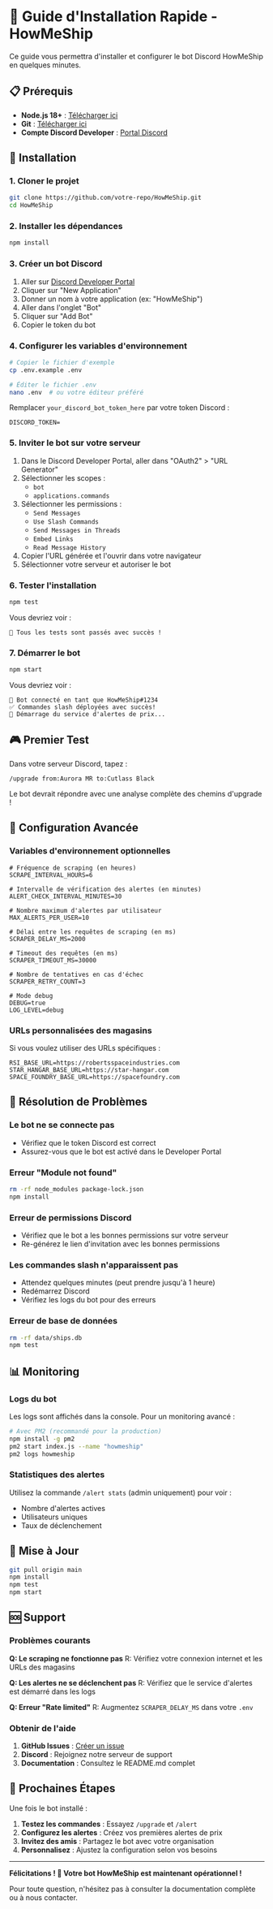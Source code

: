 # 🚀 Guide d'Installation Rapide - HowMeShip

Ce guide vous permettra d'installer et configurer le bot Discord HowMeShip en quelques minutes.

## 📋 Prérequis

- **Node.js 18+** : [Télécharger ici](https://nodejs.org/)
- **Git** : [Télécharger ici](https://git-scm.com/)
- **Compte Discord Developer** : [Portal Discord](https://discord.com/developers/applications)

## 🔧 Installation

### 1. Cloner le projet
```bash
git clone https://github.com/votre-repo/HowMeShip.git
cd HowMeShip
```

### 2. Installer les dépendances
```bash
npm install
```

### 3. Créer un bot Discord

1. Aller sur [Discord Developer Portal](https://discord.com/developers/applications)
2. Cliquer sur "New Application"
3. Donner un nom à votre application (ex: "HowMeShip")
4. Aller dans l'onglet "Bot"
5. Cliquer sur "Add Bot"
6. Copier le token du bot

### 4. Configurer les variables d'environnement

```bash
# Copier le fichier d'exemple
cp .env.example .env

# Éditer le fichier .env
nano .env  # ou votre éditeur préféré
```

Remplacer `your_discord_bot_token_here` par votre token Discord :
```env
DISCORD_TOKEN=
```

### 5. Inviter le bot sur votre serveur

1. Dans le Discord Developer Portal, aller dans "OAuth2" > "URL Generator"
2. Sélectionner les scopes :
   - `bot`
   - `applications.commands`
3. Sélectionner les permissions :
   - `Send Messages`
   - `Use Slash Commands`
   - `Send Messages in Threads`
   - `Embed Links`
   - `Read Message History`
4. Copier l'URL générée et l'ouvrir dans votre navigateur
5. Sélectionner votre serveur et autoriser le bot

### 6. Tester l'installation

```bash
npm test
```

Vous devriez voir :
```
🎉 Tous les tests sont passés avec succès !
```

### 7. Démarrer le bot

```bash
npm start
```

Vous devriez voir :
```
🤖 Bot connecté en tant que HowMeShip#1234
✅ Commandes slash déployées avec succès!
🚀 Démarrage du service d'alertes de prix...
```

## 🎮 Premier Test

Dans votre serveur Discord, tapez :
```
/upgrade from:Aurora MR to:Cutlass Black
```

Le bot devrait répondre avec une analyse complète des chemins d'upgrade !

## 🔧 Configuration Avancée

### Variables d'environnement optionnelles

```env
# Fréquence de scraping (en heures)
SCRAPE_INTERVAL_HOURS=6

# Intervalle de vérification des alertes (en minutes)
ALERT_CHECK_INTERVAL_MINUTES=30

# Nombre maximum d'alertes par utilisateur
MAX_ALERTS_PER_USER=10

# Délai entre les requêtes de scraping (en ms)
SCRAPER_DELAY_MS=2000

# Timeout des requêtes (en ms)
SCRAPER_TIMEOUT_MS=30000

# Nombre de tentatives en cas d'échec
SCRAPER_RETRY_COUNT=3

# Mode debug
DEBUG=true
LOG_LEVEL=debug
```

### URLs personnalisées des magasins

Si vous voulez utiliser des URLs spécifiques :
```env
RSI_BASE_URL=https://robertsspaceindustries.com
STAR_HANGAR_BASE_URL=https://star-hangar.com
SPACE_FOUNDRY_BASE_URL=https://spacefoundry.com
```

## 🐛 Résolution de Problèmes

### Le bot ne se connecte pas
- Vérifiez que le token Discord est correct
- Assurez-vous que le bot est activé dans le Developer Portal

### Erreur "Module not found"
```bash
rm -rf node_modules package-lock.json
npm install
```

### Erreur de permissions Discord
- Vérifiez que le bot a les bonnes permissions sur votre serveur
- Re-générez le lien d'invitation avec les bonnes permissions

### Les commandes slash n'apparaissent pas
- Attendez quelques minutes (peut prendre jusqu'à 1 heure)
- Redémarrez Discord
- Vérifiez les logs du bot pour des erreurs

### Erreur de base de données
```bash
rm -rf data/ships.db
npm test
```

## 📊 Monitoring

### Logs du bot
Les logs sont affichés dans la console. Pour un monitoring avancé :

```bash
# Avec PM2 (recommandé pour la production)
npm install -g pm2
pm2 start index.js --name "howmeship"
pm2 logs howmeship
```

### Statistiques des alertes
Utilisez la commande `/alert stats` (admin uniquement) pour voir :
- Nombre d'alertes actives
- Utilisateurs uniques
- Taux de déclenchement

## 🔄 Mise à Jour

```bash
git pull origin main
npm install
npm test
npm start
```

## 🆘 Support

### Problèmes courants

**Q: Le scraping ne fonctionne pas**
R: Vérifiez votre connexion internet et les URLs des magasins

**Q: Les alertes ne se déclenchent pas**
R: Vérifiez que le service d'alertes est démarré dans les logs

**Q: Erreur "Rate limited"**
R: Augmentez `SCRAPER_DELAY_MS` dans votre `.env`

### Obtenir de l'aide

1. **GitHub Issues** : [Créer un issue](https://github.com/votre-repo/HowMeShip/issues)
2. **Discord** : Rejoignez notre serveur de support
3. **Documentation** : Consultez le README.md complet

## 🎯 Prochaines Étapes

Une fois le bot installé :

1. **Testez les commandes** : Essayez `/upgrade` et `/alert`
2. **Configurez les alertes** : Créez vos premières alertes de prix
3. **Invitez des amis** : Partagez le bot avec votre organisation
4. **Personnalisez** : Ajustez la configuration selon vos besoins

---

**Félicitations ! 🎉 Votre bot HowMeShip est maintenant opérationnel !**

Pour toute question, n'hésitez pas à consulter la documentation complète ou à nous contacter.
